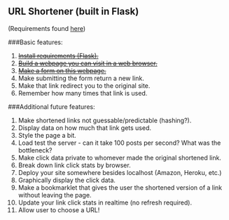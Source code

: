 ## URL Shortener (built in Flask)

(Requirements found [here](https://hackpad.com/Building-a-url-shortener-JbagqacCoon))

###Basic features:
1. ~~[Install requirements (Flask).](https://github.com/jimjshields/url_shortener/commit/5cbc70c75fc8808ab8a4c83275206294a092d8ff)~~
2. ~~[Build a webpage you can visit in a web browser.](https://github.com/jimjshields/url_shortener/commit/0bd4bad68fdc70c82767129cb658b5cd7cf3e8b1)~~
3. ~~[Make a form on this webpage.](https://github.com/jimjshields/url_shortener/commit/fe237c00b2006c9a2ddef5822899b3c275102096)~~
4. Make submitting the form return a new link.
5. Make that link redirect you to the original site.
6. Remember how many times that link is used.

###Additional future features:
1. Make shortened links not guessable/predictable (hashing?).
2. Display data on how much that link gets used.
3. Style the page a bit.
4. Load test the server - can it take 100 posts per second? What was the bottleneck?
5. Make click data private to whomever made the original shortened link.
6. Break down link click stats by browser.
7. Deploy your site somewhere besides localhost (Amazon, Heroku, etc.)
8. Graphically display the click data.
9. Make a bookmarklet that gives the user the shortened version of a link without leaving the page.
10. Update your link click stats in realtime (no refresh required).
11. Allow user to choose a URL!